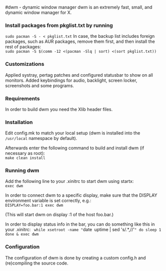 #dwm - dynamic window manager
dwm is an extremely fast, small, and dynamic window manager for X.

### Install packages from pkglist.txt by running<br>
`sudo pacman -S - < pkglist.txt`
In case, the backup list includes foreign packages, such as AUR packages, remove them first, and then install the rest of packages:<br>
`sudo pacman -S $(comm -12 <(pacman -Slq | sort) <(sort pkglist.txt))`

### Customizations
Applied systray, pertag patches and configured statusbar to show
on all monitors.
Added keybindings for audio, backlight, screen locker, screenshots
and some programs.


### Requirements
In order to build dwm you need the Xlib header files.


### Installation
Edit config.mk to match your local setup (dwm is installed into
the `/usr/local` namespace by default).

Afterwards enter the following command to build and install dwm (if
necessary as root):<br>
`make clean install`

### Running dwm
Add the following line to your .xinitrc to start dwm using startx:<br>
`exec dwm`

In order to connect dwm to a specific display, make sure that
the DISPLAY environment variable is set correctly, e.g.:<br>
`DISPLAY=foo.bar:1 exec dwm`

(This will start dwm on display :1 of the host foo.bar.)

In order to display status info in the bar, you can do something
like this in your .xinitrc:
`
    while xsetroot -name "`date` `uptime | sed 's/.*,//'`"
    do
    	sleep 1
    done &
    exec dwm
`

### Configuration
The configuration of dwm is done by creating a custom config.h
and (re)compiling the source code.
